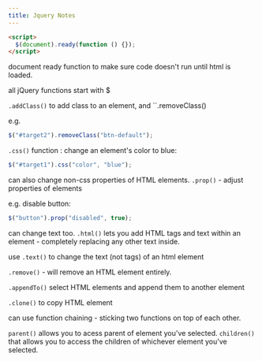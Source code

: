 ```yaml
---
title: Jquery Notes
---
```


```html
<script>
  $(document).ready(function () {});
</script>
```

document ready function to make sure code doesn't run until html is loaded.

all jQuery functions start with $

`.addClass()` to add class to an element, and
``.removeClass()

e.g.

```js
$("#target2").removeClass("btn-default");
```

`.css()` function :
change an element's color to blue:

```js
$("#target1").css("color", "blue");
```

can also change non-css properties of HTML elements.
`.prop()` - adjust properties of elements

e.g. disable button:

```js
$("button").prop("disabled", true);
```

can change text too. `.html()` lets you add HTML tags and text within an element - completely replacing any other text inside.

use `.text()` to change the text (not tags) of an html element

`.remove()` - will remove an HTML element entirely.

`.appendTo()` select HTML elements and append them to another element

`.clone()` to copy HTML element

can use function chaining - sticking two functions on top of each other.

`parent()` allows you to acess parent of element you've selected.
`children()` that allows you to access the children of whichever element you've selected.
